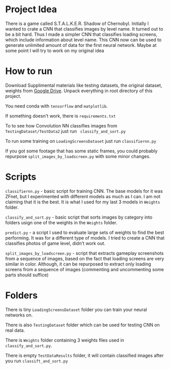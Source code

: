# Project Idea
There is a game called S.T.A.L.K.E.R. Shadow of Chernobyl. Initially I wanted to crate a CNN that classifies images by level name. It turned out to be a bit hard. Thus I made a simpler CNN that classifies loading screens, which include information about level name. This CNN now can be used to generate unlimited amount of data for the first neural network. Maybe at some point I will try to work on my original idea


# How to run 
Download Supplimental materials like testing datasets, the original dataset, weights from [Google Drive](https://drive.google.com/file/d/16PcN2LsWytY0eCCd4rarH5lQdy_LzVcr/view?usp=share_link). Unpack everything in root directory of this project.

You need conda with `tensorflow` and `matplotlib`.

If something doesn't work, there is `requirements.txt`

To to see how Convolution NN classifies images from `TestingDataset/TestData2` just run  ` classify_and_sort.py`

To run some training on `LoadingScreensDataset` just run `classifiernn.py`

If you got some footage that has some static frames, you could probably repurpose `split_images_by_loadscreen.py` with some minor changes.



# Scripts
`classifiernn.py` - basic script for training CNN. The base models for it was ZFnet, but I experimented with different models as much as I can. I am not claiming that it is the best. It is what I used for my last 3 models in `Weights` folder.

`classify_and_sort.py` - basic script that sorts images by category into folders usign one of the weights in the `Weights` folder.

`predict.py` - a script I used to evaluate large sets of weights to find the best performing. It was for a different type of models. I tried to create a CNN that classifies photos of game level, didn't work out.

`split_images_by_loadscreen.py` - script that extracts gameplay screenshots from a sequence of images, based on the fact that loading screens are very similar in color. Although, it can be repurposed to extract only loading screens from a sequence of images (commenting and uncommenting some parts should suffice)

# Folders
There is tiny `LoadingScreensDataset` folder you can train your neural networks on.

There is also `TestingDataset` folder  which can be used for testing CNN on real data.

There is `Weights` folder containing 3 weights files used in `classify_and_sort.py`.

There is empty `TestDataResults` folder, it will contain classified images after you run `classift_and_sort.py`
